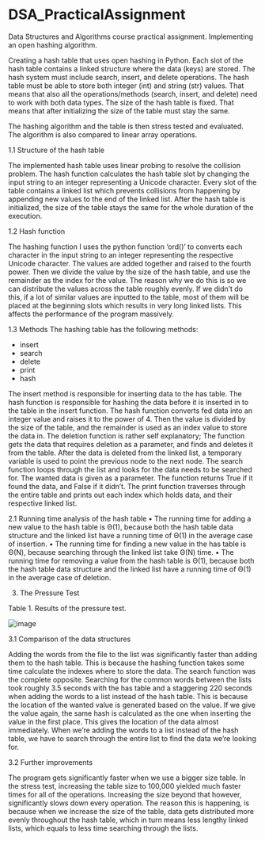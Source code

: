 # DSA_PracticalAssignment
Data Structures and Algorithms course practical assignment. Implementing an open hashing algorithm.


Creating a hash table that uses open hashing in Python. Each slot of the hash table contains a linked structure where the data (keys) are stored. The hash system must include search, insert, and delete operations. The hash table must be able to store both integer (int) and string (str) values. That means that also all the operations/methods (search, insert, and delete) need to work with both data types. The size of the hash table is fixed. That means that after initializing the size of the table must stay the same.

The hashing algorithm and the table is then stress tested and evaluated. The algorithm is also compared to linear array operations.

1.1 Structure of the hash table

The implemented hash table uses linear probing to resolve the collision problem. The hash function calculates the hash table slot by changing the input string to an integer representing a Unicode character. Every slot of the table contains a linked list which prevents collisions from happening by appending new values to the end of the linked list. After the hash table is initialized, the size of the table stays the same for the whole duration of the execution. 

1.2 Hash function

The hashing function I uses the python function ‘ord()’ to converts each character in the input string to an integer representing the respective Unicode character. The values are added together and raised to the fourth power. Then we divide the value by the size of the hash table, and use the remainder as the index for the value.
The reason why we do this is so we can distribute the values across the table roughly evenly. If we didn’t do this, if a lot of similar values are inputted to the table, most of them will be placed at the beginning slots which results in very long linked lists. This affects the performance of the program massively.

1.3 Methods
The hashing table has the following methods:
- insert
- search
- delete
- print
- hash

The insert method is responsible for inserting data to the has table. The hash function is responsible for hashing the data before it is inserted in to the table in the insert function. The hash function converts fed data into an integer value and raises it to the power of 4. Then the value is divided by the size of the table, and the remainder is used as an index value to store the data in. 
The deletion function is rather self explanatory; The function gets the data that requires deletion as a parameter, and finds and deletes it from the table. After the data is deleted from the linked list, a temporary variable is used to point the previous node to the next node.
The search function loops through the list and looks for the data needs to be searched for. The wanted data is given as a parameter. The function returns True if it found the data, and False if it didn’t.
The print function traverses through the entire table and prints out each index which holds data, and their respective linked list.

2.1 Running time analysis of the hash table 
    • The running time for adding a new value to the hash table is Θ(1), because both the hash table data structure and the linked list have a running time of Θ(1) in the average case of insertion.
    • The running time for finding a new value in the has table is Θ(N), because searching through the linked list take Θ(N) time.
    • The running time for removing a value from the hash table is Θ(1), because both the hash table data structure and the linked list have a running time of Θ(1) in the average case of deletion.
   

3. The Pressure Test

  Table 1. Results of the pressure test.
  
  ![image](https://user-images.githubusercontent.com/47125778/210257260-48cd5c96-99f2-42ac-b348-0826c2dd9e68.png)

3.1 Comparison of the data structures

Adding the words from the file to the list was significantly faster than adding them to the hash table.  This is because the hashing function takes some time calculate the indexes where to store the data.
The search function was the complete opposite. Searching for the common words between the lists took roughly 3.5 seconds with the has table and a staggering 220 seconds when adding the words to a list instead of the hash table. This is because the location of the wanted value is generated based on the value. If we give the value again, the same hash is calculated as the one when inserting the value in the first place. This gives the location of the data almost immediately. When we’re adding the words to a list instead of the hash table, we have to search through the entire list to find the data we’re looking for.

3.2 Further improvements

The program gets significantly faster when we use a bigger size table. In the stress test, increasing the table size to 100,000 yielded much faster times for all of the operations. Increasing the size beyond that however, significantly slows down every operation. The reason this is happening, is because when we increase the size of the table, data gets distributed more evenly throughout the hash table, which in turn means less lengthy linked lists, which equals to less time searching through the lists.
